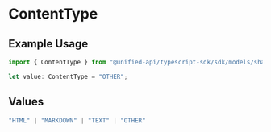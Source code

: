 # ContentType

## Example Usage

```typescript
import { ContentType } from "@unified-api/typescript-sdk/sdk/models/shared";

let value: ContentType = "OTHER";
```

## Values

```typescript
"HTML" | "MARKDOWN" | "TEXT" | "OTHER"
```